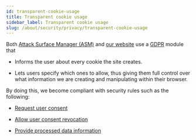 ```yaml
---
id: transparent-cookie-usage
title: Transparent cookie usage
sidebar_label: Transparent cookie usage
slug: /about/security/privacy/transparent-cookie-usage
---
```


Both
[Attack Surface Manager (ASM)](https://app.fluidattacks.com/)
and [our website](https://fluidattacks.com/)
use a [GDPR](https://en.wikipedia.org/wiki/General_Data_Protection_Regulation)
module that

- Informs the user about every cookie the site creates.

- Lets users specify which ones to allow,
thus giving them full control
over what information we are creating
and manipulating within their browser.

By doing this,
we become compliant with security rules
such as the following:

- [Request user consent](/criteria/requirements/310)

- [Allow user consent revocation](/criteria/requirements/312)

- [Provide processed data information](/criteria/requirements/315)

